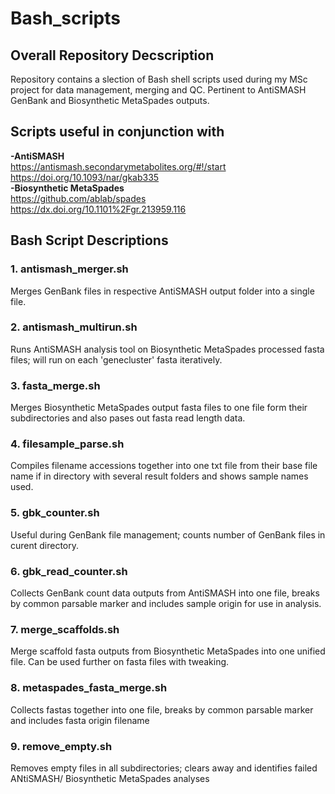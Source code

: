 # Bash_scripts
## Overall Repository Decscription
Repository contains a slection of Bash shell scripts used during my MSc project for data management, merging and QC. Pertinent to AntiSMASH GenBank and Biosynthetic MetaSpades outputs. 

## Scripts useful in conjunction with
****-AntiSMASH****
<br /> https://antismash.secondarymetabolites.org/#!/start 
<br />https://doi.org/10.1093/nar/gkab335  
****-Biosynthetic MetaSpades****
<br />https://github.com/ablab/spades 
<br />https://dx.doi.org/10.1101%2Fgr.213959.116


## Bash Script Descriptions
### 1. antismash_merger.sh
Merges GenBank files in respective AntiSMASH output folder into a single file.

### 2. antismash_multirun.sh
Runs AntiSMASH analysis tool on Biosynthetic MetaSpades processed fasta files; will run on each 'genecluster' fasta iteratively.

### 3. fasta_merge.sh
Merges Biosynthetic MetaSpades output fasta files to one file form their subdirectories and also pases out fasta read length data.

### 4. filesample_parse.sh
Compiles filename accessions together into one txt file from their base file name if in directory with several result folders and shows sample names used.

### 5. gbk_counter.sh
Useful during GenBank file management; counts number of GenBank files in curent directory.

### 6. gbk_read_counter.sh
Collects GenBank count data outputs from AntiSMASH into one file, breaks by common parsable marker and includes sample origin for use in analysis.

### 7. merge_scaffolds.sh
Merge scaffold fasta outputs from Biosynthetic MetaSpades into one unified file. Can be used further on fasta files with tweaking.

### 8. metaspades_fasta_merge.sh
Collects fastas together into one file, breaks by common parsable marker and includes fasta origin filename

### 9. remove_empty.sh
Removes empty files in all subdirectories; clears away and identifies failed ANtiSMASH/ Biosynthetic MetaSpades analyses 
